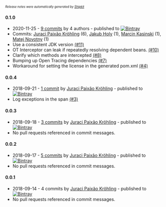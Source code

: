 <sup><sup>*Release notes were automatically generated by [Shipkit](http://shipkit.org/)*</sup></sup>

#### 0.1.0
 - 2020-11-25 - [9 commits](https://github.com/opentracing-contrib/java-interceptors/compare/v0.0.4...v0.1.0) by 4 authors - published to [![Bintray](https://img.shields.io/badge/Bintray-0.1.0-green.svg)](https://bintray.com/opentracing/maven/java-interceptors/0.1.0)
 - Commits: [Juraci Paixão Kröhling](https://github.com/jpkrohling) (6), [Jakub Holy](https://github.com/holyjak) (1), [Marcin Kasinski](https://github.com/kasinskim) (1), [Matej Novotny](https://github.com/manovotn) (1)
 - Use a consistent JDK version [(#11)](https://github.com/opentracing-contrib/java-interceptors/pull/11)
 - OT Interceptor can leak if repeatedly resolving dependent beans. [(#10)](https://github.com/opentracing-contrib/java-interceptors/pull/10)
 - Clarify which methods are intercepted [(#8)](https://github.com/opentracing-contrib/java-interceptors/pull/8)
 - Bumping up Open Tracing dependencies [(#7)](https://github.com/opentracing-contrib/java-interceptors/pull/7)
 - Workaround for setting the license in the generated pom.xml [(#4)](https://github.com/opentracing-contrib/java-interceptors/pull/4)

#### 0.0.4
 - 2018-09-21 - [1 commit](https://github.com/opentracing-contrib/java-interceptors/compare/v0.0.3...v0.0.4) by [Juraci Paixão Kröhling](https://github.com/jpkrohling) - published to [![Bintray](https://img.shields.io/badge/Bintray-0.0.4-green.svg)](https://bintray.com/opentracing/maven/java-interceptors/0.0.4)
 - Log exceptions in the span [(#3)](https://github.com/opentracing-contrib/java-interceptors/pull/3)

#### 0.0.3
 - 2018-09-18 - [3 commits](https://github.com/opentracing-contrib/java-interceptors/compare/v0.0.2...v0.0.3) by [Juraci Paixão Kröhling](https://github.com/jpkrohling) - published to [![Bintray](https://img.shields.io/badge/Bintray-0.0.3-green.svg)](https://bintray.com/opentracing/maven/java-interceptors/0.0.3)
 - No pull requests referenced in commit messages.

#### 0.0.2
 - 2018-09-17 - [5 commits](https://github.com/opentracing-contrib/java-interceptors/compare/v0.0.1...v0.0.2) by [Juraci Paixão Kröhling](https://github.com/jpkrohling) - published to [![Bintray](https://img.shields.io/badge/Bintray-0.0.2-green.svg)](https://bintray.com/opentracing/maven/java-interceptors/0.0.2)
 - No pull requests referenced in commit messages.

#### 0.0.1
 - 2018-09-14 - 4 commits by [Juraci Paixão Kröhling](https://github.com/jpkrohling) - published to [![Bintray](https://img.shields.io/badge/Bintray-0.0.1-green.svg)](https://bintray.com/opentracing/maven/java-interceptors/0.0.1)
 - No pull requests referenced in commit messages.

